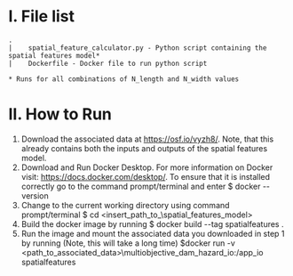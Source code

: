 # I. File list
```
.
|    spatial_feature_calculator.py - Python script containing the spatial features model*
|    Dockerfile - Docker file to run python script

* Runs for all combinations of N_length and N_width values
```

# II. How to Run
1. Download the associated data at https://osf.io/vyzh8/. Note, that this already contains both the inputs and outputs 
of the spatial features model.
2. Download and Run Docker Desktop. For more information on Docker visit: https://docs.docker.com/desktop/. To ensure 
that it is installed correctly go to the command prompt/terminal and enter $ docker --version
3. Change to the current working directory using command prompt/terminal $ cd <insert_path_to_\spatial_features_model>
4. Build the docker image by running $ docker build --tag spatialfeatures .
5. Run the image and mount the associated data you downloaded in step 1 by running (Note, this will take a long time)
$docker run -v <path_to_associated_data>\multiobjective_dam_hazard_io:/app_io spatialfeatures

